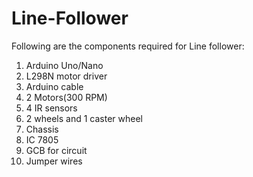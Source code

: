 # Line-Follower
Following are the components required for Line follower:
   1. Arduino Uno/Nano
   2. L298N motor driver
   3. Arduino cable
   4. 2 Motors(300 RPM)
   5. 4 IR sensors
   6. 2 wheels and 1 caster wheel
   7. Chassis
   8. IC 7805 
   9. GCB for circuit
   10. Jumper wires
